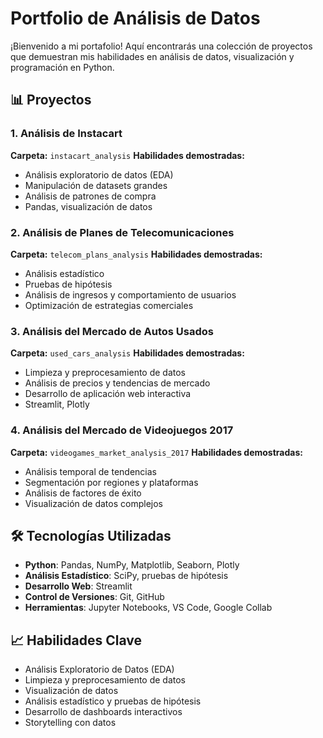 # Portfolio de Análisis de Datos

¡Bienvenido a mi portafolio! Aquí encontrarás una colección de proyectos que demuestran mis habilidades en análisis de datos, visualización y programación en Python.

## 📊 Proyectos

### 1. Análisis de Instacart
**Carpeta:** `instacart_analysis`
**Habilidades demostradas:**
- Análisis exploratorio de datos (EDA)
- Manipulación de datasets grandes
- Análisis de patrones de compra
- Pandas, visualización de datos

### 2. Análisis de Planes de Telecomunicaciones
**Carpeta:** `telecom_plans_analysis`
**Habilidades demostradas:**
- Análisis estadístico
- Pruebas de hipótesis
- Análisis de ingresos y comportamiento de usuarios
- Optimización de estrategias comerciales

### 3. Análisis del Mercado de Autos Usados
**Carpeta:** `used_cars_analysis`
**Habilidades demostradas:**
- Limpieza y preprocesamiento de datos
- Análisis de precios y tendencias de mercado
- Desarrollo de aplicación web interactiva
- Streamlit, Plotly

### 4. Análisis del Mercado de Videojuegos 2017
**Carpeta:** `videogames_market_analysis_2017`
**Habilidades demostradas:**
- Análisis temporal de tendencias
- Segmentación por regiones y plataformas
- Análisis de factores de éxito
- Visualización de datos complejos

## 🛠️ Tecnologías Utilizadas
- **Python**: Pandas, NumPy, Matplotlib, Seaborn, Plotly
- **Análisis Estadístico**: SciPy, pruebas de hipótesis
- **Desarrollo Web**: Streamlit
- **Control de Versiones**: Git, GitHub
- **Herramientas**: Jupyter Notebooks, VS Code, Google Collab

## 📈 Habilidades Clave
- Análisis Exploratorio de Datos (EDA)
- Limpieza y preprocesamiento de datos
- Visualización de datos
- Análisis estadístico y pruebas de hipótesis
- Desarrollo de dashboards interactivos
- Storytelling con datos
